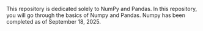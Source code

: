 This repository is dedicated solely to NumPy and Pandas. In this repository, you will go through the basics of Numpy and Pandas.
Numpy has been completed as of September 18, 2025.
